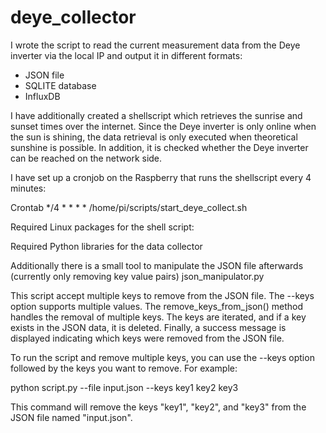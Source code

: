 # deye_collector
I wrote the script to read the current measurement data from the Deye inverter via the local IP and output it in different formats:

- JSON file
- SQLITE database
- InfluxDB

I have additionally created a shellscript which retrieves the sunrise and sunset times over the internet. Since the Deye inverter is only online when the sun is shining, the data retrieval is only executed when theoretical sunshine is possible. In addition, it is checked whether the Deye inverter can be reached on the network side.

I have set up a cronjob on the Raspberry that runs the shellscript every 4 minutes:

Crontab
*/4 * * * * /home/pi/scripts/start_deye_collect.sh

Required Linux packages for the shell script:

Required Python libraries for the data collector

Additionally there is a small tool to manipulate the JSON file afterwards (currently only removing key value pairs)
json_manipulator.py

This script accept multiple keys to remove from the JSON file. The --keys option supports multiple values. The remove_keys_from_json() method handles the removal of multiple keys. The keys are iterated, and if a key exists in the JSON data, it is deleted. Finally, a success message is displayed indicating which keys were removed from the JSON file.

To run the script and remove multiple keys, you can use the --keys option followed by the keys you want to remove. For example:

python script.py --file input.json --keys key1 key2 key3

This command will remove the keys "key1", "key2", and "key3" from the JSON file named "input.json".

